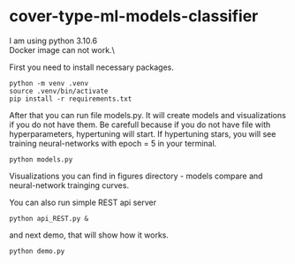 # cover-type-ml-models-classifier

I am using python 3.10.6\
Docker image can not work.\


First you need to install necessary packages.
```
python -m venv .venv
source .venv/bin/activate
pip install -r requirements.txt
```

After that you can run file models.py. It will create models and visualizations if you do not have them. Be carefull because if you do not have file with hyperparameters, hypertuning will start. If hypertuning stars, you will see training neural-networks with epoch = 5 in your terminal.

```
python models.py
```

Visualizations you can find in figures directory - models compare and neural-network trainging curves.

You can also run simple REST api server
```
python api_REST.py &
```
and next demo, that will show how it works.
```
python demo.py
```

